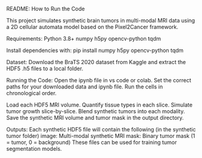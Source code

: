 README: How to Run the Code

This project simulates synthetic brain tumors in multi-modal MRI data using a 2D cellular automata model based on the Pixel2Cancer framework.

Requirements:
Python 3.8+
numpy
h5py
opencv-python
tqdm

Install dependencies with:
pip install numpy h5py opencv-python tqdm

Dataset:
Download the BraTS 2020 dataset from Kaggle and extract the HDF5 .h5 files to a local folder.

Running the Code:
Open the ipynb file in vs code or colab.
Set the correct paths for your downloaded data and ipynb file.
Run the cells in chronological order.

Load each HDF5 MRI volume.
Quantify tissue types in each slice.
Simulate tumor growth slice-by-slice.
Blend synthetic tumors into each modality.
Save the synthetic MRI volume and tumor mask in the output directory.

Outputs:
Each synthetic HDF5 file will contain the following (in the synthetic tumor folder)
image: Multi-modal synthetic MRI
mask: Binary tumor mask (1 = tumor, 0 = background)
These files can be used for training tumor segmentation models.
